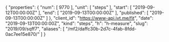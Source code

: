 {
  "properties": {
    "num": [
      9770
    ],
    "unit": [
      "steps"
    ],
    "start": [
      "2019-09-12T00:00:00Z"
    ],
    "end": [
      "2019-09-13T00:00:00Z"
    ],
    "published": [
      "2019-09-13T00:00:00Z"
    ]
  },
  "client_id": "https://www-api.jvt.me/fit",
  "date": "2019-09-13T00:00:00Z",
  "kind": "steps",
  "h": "h-measure",
  "slug": "2019/09/sqff7",
  "aliases": [
    "/mf2/daffc30b-2d7c-4fab-8fdd-0ac7ee15e870/"
  ]
}
